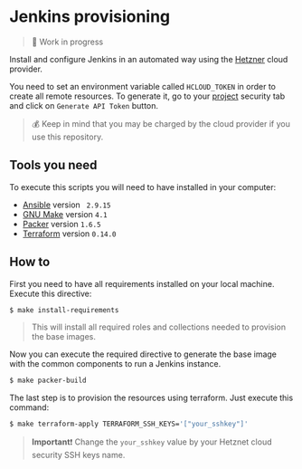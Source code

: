 # Jenkins provisioning

>:construction: Work in progress

Install and configure Jenkins in an automated way using the [Hetzner](https://console.hetzner.cloud/projects) cloud provider.

You need to set an environment variable called `HCLOUD_TOKEN` in order to create all remote resources. To generate it, go to your [project](https://console.hetzner.cloud/projects) security tab and click on `Generate API Token` button.

>:moneybag: Keep in mind that you may be charged by the cloud provider if you use this repository. 

## Tools you need

To execute this scripts you will need to have installed in your computer:

* [Ansible](https://www.ansible.com/) version ` 2.9.15`
* [GNU Make](https://www.gnu.org/software/make/) version `4.1`
* [Packer](https://www.packer.io/) version `1.6.5`
* [Terraform](https://registry.terraform.io/) version `0.14.0`

## How to

First you need to have all requirements installed on your local machine. Execute this directive:

```bash
$ make install-requirements
```

>This will install all required roles and collections needed to provision the base images.

Now you can execute the required directive to generate the base image with the common components to run
a Jenkins instance.

```bash
$ make packer-build
```

The last step is to provision the resources using terraform. Just execute this command:

```bash
$ make terraform-apply TERRAFORM_SSH_KEYS='["your_sshkey"]'
```

>**Important**:exclamation:
>Change the `your_sshkey` value by your Hetznet cloud security SSH keys name.
